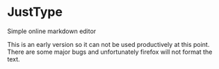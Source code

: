 # JustType

Simple online markdown editor

This is an early version so it can not be used productively at this point.
There are some major bugs and unfortunately firefox will not format the text.

